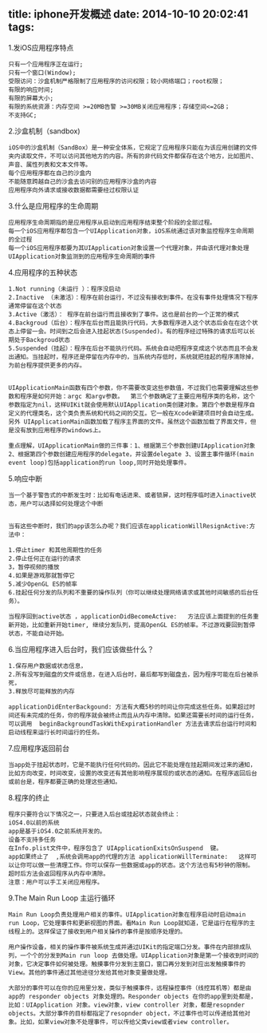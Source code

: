title: iphone开发概述
date: 2014-10-10 20:02:41
tags:
---
1.发iOS应用程序特点

	只有一个应用程序正在运行;
	只有一个窗口(Window);
	受限访问：沙盒机制严格限制了应用程序的访问权限；较小网络端口；root权限；
	有限的响应时间;
	有限的屏幕大小;
	有限的系统资源：内存空间 >=20MB告警 >=30MB关闭应用程序；存储空间<=2GB；
	不支持GC;


2.沙盒机制（sandbox)

	iOS中的沙盒机制（SandBox）是一种安全体系，它规定了应用程序只能在为该应用创建的文件夹内读取文件，不可以访问其他地方的内容。所有的非代码文件都保存在这个地方，比如图片、声音、属性列表和文本文件等。
	每个应用程序都在自己的沙盒内
	不能随意跨越自己的沙盒去访问别的应用程序沙盒的内容
	应用程序向外请求或接收数据都需要经过权限认证


3.什么是应用程序的生命周期

	应用程序生命周期指的是应用程序从启动到应用程序结束整个阶段的全部过程。
	每一个iOS应用程序都包含一个UIApplication对象，iOS系统通过该对象监控程序生命周期的全过程
	每一个iOS应用程序都要为其UIApplication对象设置一个代理对象，并由该代理对象处理	UIApplication对象监测到的应用程序生命周期的事件

4.应用程序的五种状态

	1.Not running（未运行 ）：程序没启动
	2.Inactive （未激活）：程序在前台运行，不过没有接收到事件。在没有事件处理情况下程序通常停留在这个状态
	3.Active（激活）： 程序在前台运行而且接收到了事件。这也是前台的一个正常的模式
	4.Backgroud（后台）：程序在后台而且能执行代码，大多数程序进入这个状态后会在在这个状态上停留一会。时间到之后会进入挂起状态(Suspended)。有的程序经过特殊的请求后可以长期处于Backgroud状态
	5.Suspended（挂起）：程序在后台不能执行代码。系统会自动把程序变成这个状态而且不会发出通知。当挂起时，程序还是停留在内存中的，当系统内存低时，系统就把挂起的程序清除掉，为前台程序提供更多的内存。


	UIApplicationMain函数有四个参数，你不需要改变这些参数值，不过我们也需要理解这些参数和程序是如何开始：argc 和argv参数。  第三个参数确定了主要应用程序类的名称，这个参数指定为nil，这样UIKit就会使用默认UIApplication类创建对象。第四个参数是程序自定义的代理类名，这个类负责系统和代码之间的交互。它一般在Xcode新建项目时会自动生成。
	另外 UIApplicationMain函数加载了程序主界面的文件。虽然这个函数加载了界面文件，但是没有放到应用程序的windows上。

	重点理解，UIApplicationMain做的三件事：1、根据第三个参数创建UIApplication对象 2、根据第四个参数创建应用程序的delegate，并设置delegate 3、设置主事件循环(main event loop)包括application的run loop,同时开始处理事件。

5.响应中断

	当一个基于警告式的中断发生时：比如有电话进来、或者锁屏，这时程序临时进入inactive状态，用户可以选择如何处理这个中断


	当有这些中断时，我们的app该怎么办呢？我们应该在applicationWillResignActive:方法中：

	1.停止timer 和其他周期性的任务
	2.停止任何正在运行的请求
	3，暂停视频的播放
	4.如果是游戏那就暂停它
	5.减少OpenGL ES的帧率
	6.挂起任何分发的队列和不重要的操作队列（你可以继续处理网络请求或其他时间敏感的后台任务）。

	当程序回到active状态 ，applicationDidBecomeActive:   方法应该上面提到的任务重新开始，比如重新开始timer, 继续分发队列，提高OpenGL ES的帧率。不过游戏要回到暂停状态，不能自动开始。

6.当应用程序进入后台时，我们应该做些什么？

	1.保存用户数据或状态信息，
	2.所有没写到磁盘的文件或信息，在进入后台时，最后都写到磁盘去，因为程序可能在后台被杀死，
	3.释放尽可能释放的内存

	applicationDidEnterBackgound: 方法有大概5秒的时间让你完成这些任务。如果超过时间还有未完成的任务，你的程序就会被终止而且从内存中清除。如果还需要长时间的运行任务，可以调用  beginBackgroundTaskWithExpirationHandler 方法去请求后台运行时间和启动线程来运行长时间运行的任务。

7.应用程序返回前台

	当app处于挂起状态时，它是不能执行任何代码的。因此它不能处理在挂起期间发过来的通知，比如方向改变，时间改变，设置的改变还有其他影响程序展现的或状态的通知。在程序返回后台或前台是，程序都要正确的处理这些通知。

8.程序的终止

	程序只要符合以下情况之一，只要进入后台或挂起状态就会终止：
	iOS4.0以前的系统
	app是基于iOS4.0之前系统开发的。
	设备不支持多任务
	在Info.plist文件中，程序包含了 UIApplicationExitsOnSuspend  键。
	app如果终止了  ,系统会调用app的代理的方法 applicationWillTerminate:   这样可以让你可以做一些清理工作。你可以保存一些数据或app的状态。这个方法也有5秒钟的限制。超时后方法会返回程序从内存中清除。
	注意：用户可以手工关闭应用程序。


9.The Main Run Loop  主运行循环

	Main Run Loop负责处理用户相关的事件。UIApplication对象在程序启动时启动main run Loop，它处理事件和更新视图的界面。看Main Run Loop就知道，它是运行在程序的主线程上的。这样保证了接收到用户相关操作的事件是按顺序处理的。

	用户操作设备，相关的操作事件被系统生成并通过UIKit的指定端口分发。事件在内部排成队列，一个个的分发到Main run loop 去做处理。UIApplication对象是第一个接收到时间的对象，它决定事件如何被处理。触摸事件分发到主窗口，窗口再分发到对应出发触摸事件的View。其他的事件通过其他途径分发给其他对象变量做处理。

	大部分的事件可以在你的应用里分发，类似于触摸事件，远程操控事件（线控耳机等）都是由app的 responder objects 对象处理的。Responder objects 在你的app里到处都是，比如：UIApplication 对象。view对象，view controller 对象，都是resopnder objects。大部分事件的目标都指定了resopnder object，不过事件也可以传递给其他对象。比如，如果view对象不处理事件，可以传给父类view或者view controller。

